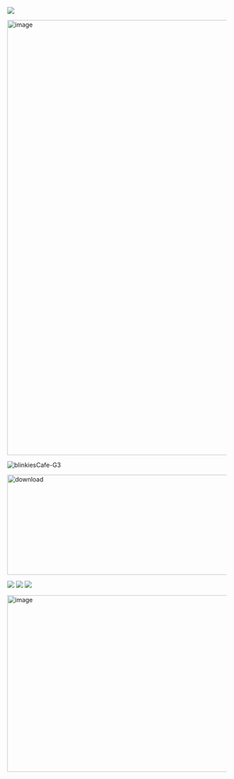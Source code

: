 ![](https://komarev.com/ghpvc/?username=ghostlyvamps&color=f5d849&style=plastic&label=VISITORS) 

<img width="1582" height="1000" alt="image" src="https://github.com/user-attachments/assets/f52ab8d8-edd4-4284-957b-cfbf09a5e831" />


![blinkiesCafe-G3](https://github.com/user-attachments/assets/ba81b582-4514-4828-b8ea-ca1c525d161c) 


<img width="1727" height="230" alt="download" src="https://github.com/user-attachments/assets/57d00508-b8fe-4098-84b0-858b584a0fdc" />


![](https://i.postimg.cc/hG2Vg52w/transmasculine-7-stripes-20-px.png)  ![](https://i.postimg.cc/MG8Gs63r/xenogender1-7-stripes-21-px.png) ![](https://i.postimg.cc/Sxt18pN8/gay-mlm-20px-6-stripes.png)

<img width="1728" height="406" alt="image" src="https://github.com/user-attachments/assets/cbe2fd97-3d10-47e5-ae93-b79b92c2b84c" />

